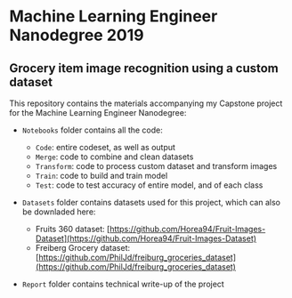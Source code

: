 # Machine Learning Engineer Nanodegree 2019
## Grocery item image recognition using a custom dataset

This repository contains the materials accompanying my Capstone project for the Machine Learning Engineer Nanodegree:
- `Notebooks` folder contains all the code:
    * `Code`: entire codeset, as well as output 
    * `Merge`: code to combine and clean datasets
    * `Transform`: code to process custom dataset and transform images
    * `Train`: code to build and train model
    * `Test`: code to test accuracy of entire model, and of each class
    
- `Datasets` folder contains datasets used for this project, which can also be downladed here:
    * Fruits 360 dataset: [https://github.com/Horea94/Fruit-Images-Dataset](https://github.com/Horea94/Fruit-Images-Dataset)
    * Freiberg Grocery dataset: [https://github.com/PhilJd/freiburg_groceries_dataset](https://github.com/PhilJd/freiburg_groceries_dataset)

- `Report` folder contains technical write-up of the project 
